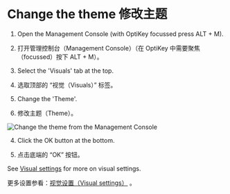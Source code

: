 Change the theme
修改主题
======


1. Open the Management Console (with OptiKey focussed press ALT + M).

1. 打开管理控制台（Management Console）（在 OptiKey 中需要聚焦（focussed）按下 ALT + M）。

2. Select the 'Visuals' tab at the top.

2. 选取顶部的 “视觉（Visuals）” 标签。

3. Change the 'Theme'.

3. 修改主题（Theme）。

![Change the theme from the Management Console](https://github.com/JuliusSweetland/OptiKey/blob/gh-pages/images/Management_Console_Visual_Numbered.png)

4. Click the OK button at the bottom.

8. 点击底端的 “OK” 按钮。

See [Visual settings](https://github.com/JuliusSweetland/OptiKey/wiki/Visual-settings) for more on visual settings.

更多设置参看：[视觉设置（Visual settings）](https://github.com/jobbole/OptiKeyWiki-ZH/blob/master/%E8%A7%86%E8%A7%89%E8%AE%BE%E7%BD%AE.md) 。


